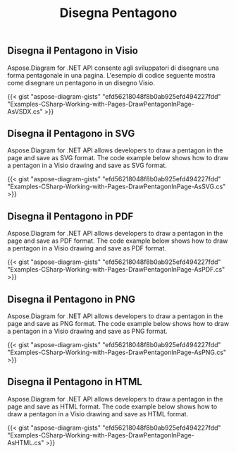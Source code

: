 ﻿---
title: Disegna Pentagono
type: docs
weight: 40
url: /it/net/drawing/draw-pentagon
description: Questa sezione spiega come disegnare il pentagono in una pagina visio con Aspose.Diagram. Supporta l'uso di C# per disegnare il pentagono e salvarlo come pdf, svg, html, immagine, xps e altri formati.
---
## **Disegna il Pentagono in Visio**
Aspose.Diagram for .NET API consente agli sviluppatori di disegnare una forma pentagonale in una pagina. L'esempio di codice seguente mostra come disegnare un pentagono in un disegno Visio.

{{< gist "aspose-diagram-gists" "efd56218048f8b0ab925efd494227fdd" "Examples-CSharp-Working-with-Pages-DrawPentagonInPage-AsVSDX.cs" >}}

## **Disegna il Pentagono in SVG**
Aspose.Diagram for .NET API allows developers to draw a pentagon in the page and save as SVG format. The code example below shows how to draw a pentagon in a Visio drawing and save as SVG format.

{{< gist "aspose-diagram-gists" "efd56218048f8b0ab925efd494227fdd" "Examples-CSharp-Working-with-Pages-DrawPentagonInPage-AsSVG.cs" >}}

## **Disegna il Pentagono in PDF**
Aspose.Diagram for .NET API allows developers to draw a pentagon in the page and save as PDF format. The code example below shows how to draw a pentagon in a Visio drawing and save as PDF format.

{{< gist "aspose-diagram-gists" "efd56218048f8b0ab925efd494227fdd" "Examples-CSharp-Working-with-Pages-DrawPentagonInPage-AsPDF.cs" >}}

## **Disegna il Pentagono in PNG**
Aspose.Diagram for .NET API allows developers to draw a pentagon in the page and save as PNG format. The code example below shows how to draw a pentagon in a Visio drawing and save as PNG format.

{{< gist "aspose-diagram-gists" "efd56218048f8b0ab925efd494227fdd" "Examples-CSharp-Working-with-Pages-DrawPentagonInPage-AsPNG.cs" >}}

## **Disegna il Pentagono in HTML**
Aspose.Diagram for .NET API allows developers to draw a pentagon in the page and save as HTML format. The code example below shows how to draw a pentagon in a Visio drawing and save as HTML format.

{{< gist "aspose-diagram-gists" "efd56218048f8b0ab925efd494227fdd" "Examples-CSharp-Working-with-Pages-DrawPentagonInPage-AsHTML.cs" >}}
